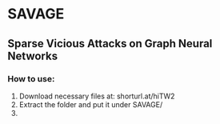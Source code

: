 # SAVAGE

## Sparse Vicious Attacks on Graph Neural Networks

### How to use:

1. Download necessary files at: shorturl.at/hiTW2
2. Extract the folder and put it under SAVAGE/
3. 
